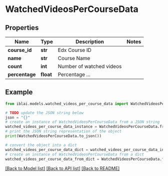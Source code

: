 # WatchedVideosPerCourseData


## Properties

Name | Type | Description | Notes
------------ | ------------- | ------------- | -------------
**course_id** | **str** | Edx Course ID | 
**name** | **str** | Course Name | 
**count** | **int** | Number of watched videos | 
**percentage** | **float** | Percentage ... | 

## Example

```python
from iblai.models.watched_videos_per_course_data import WatchedVideosPerCourseData

# TODO update the JSON string below
json = "{}"
# create an instance of WatchedVideosPerCourseData from a JSON string
watched_videos_per_course_data_instance = WatchedVideosPerCourseData.from_json(json)
# print the JSON string representation of the object
print(WatchedVideosPerCourseData.to_json())

# convert the object into a dict
watched_videos_per_course_data_dict = watched_videos_per_course_data_instance.to_dict()
# create an instance of WatchedVideosPerCourseData from a dict
watched_videos_per_course_data_from_dict = WatchedVideosPerCourseData.from_dict(watched_videos_per_course_data_dict)
```
[[Back to Model list]](../README.md#documentation-for-models) [[Back to API list]](../README.md#documentation-for-api-endpoints) [[Back to README]](../README.md)


